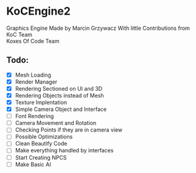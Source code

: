 # KoCEngine2

Graphics Engine Made by Marcin Grzywacz With little Contributions from KoC Team   
Koxes Of Code Team

## Todo:  
- [x] Mesh Loading
- [x] Render Manager
- [x] Rendering Sectioned on UI and 3D
- [x] Rendering Objects instead of Mesh
- [x] Texture Implentation
- [x] Simple Camera Object and Interface
- [ ] Font Rendering  
- [ ] Camera Movement and Rotation
- [ ] Checking Points if they are in camera view  
- [ ] Possible Optimizations  
- [ ] Clean Beautify Code  
- [ ] Make everything handled by interfaces  
- [ ] Start Creating NPCS
- [ ] Make Basic AI
